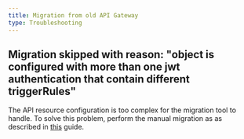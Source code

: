 ```yaml
---
title: Migration from old API Gateway
type: Troubleshooting
---
```


## Migration skipped with reason: "object is configured with more than one jwt authentication that contain different triggerRules"
   
The API resource configuration is too complex for the migration tool to handle. To solve this problem, perform the manual migration as as described in [this](/components/api-gateway#details-migration-from-the-previous-api-resources) guide.
